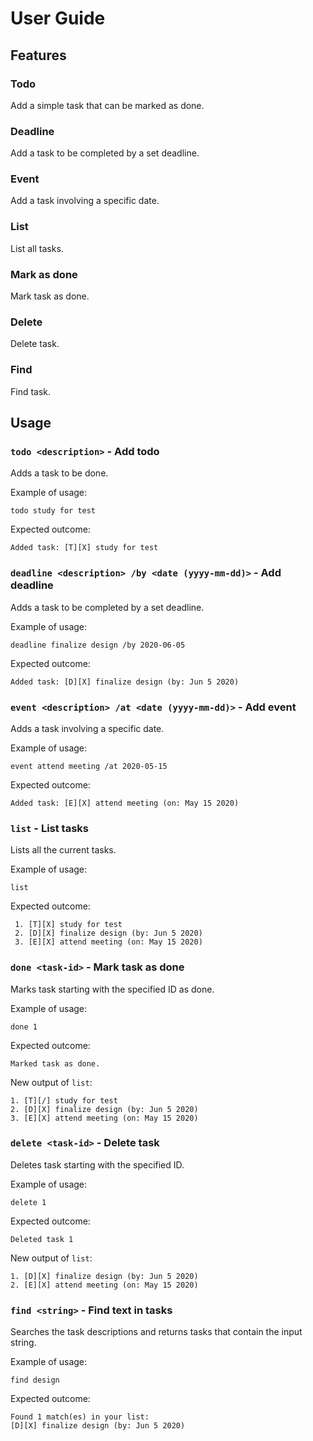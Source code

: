 # User Guide

## Features 

### Todo
Add a simple task that can be marked as done.

### Deadline
Add a task to be completed by a set deadline.

### Event
Add a task involving a specific date.

### List
List all tasks.

### Mark as done
Mark task as done.

### Delete
Delete task.

### Find
Find task.

## Usage

### `todo <description>` - Add todo

Adds a task to be done.

Example of usage: 

`todo study for test`

Expected outcome:

`Added task: [T][X] study for test`

### `deadline <description> /by <date (yyyy-mm-dd)>` - Add deadline

Adds a task to be completed by a set deadline.

Example of usage: 

`deadline finalize design /by 2020-06-05`

Expected outcome:

`Added task: [D][X] finalize design (by: Jun 5 2020)`

### `event <description> /at <date (yyyy-mm-dd)>` - Add event

Adds a task involving a specific date.

Example of usage: 

`event attend meeting /at 2020-05-15`

Expected outcome:

`Added task: [E][X] attend meeting (on: May 15 2020)`

### `list` - List tasks

Lists all the current tasks.

Example of usage: 

`list`

Expected outcome:

```
 1. [T][X] study for test
 2. [D][X] finalize design (by: Jun 5 2020)
 3. [E][X] attend meeting (on: May 15 2020)
```

### `done <task-id>` - Mark task as done

Marks task starting with the specified ID as done.

Example of usage: 

`done 1`

Expected outcome:

`Marked task as done.`

New output of `list`:

```
1. [T][/] study for test
2. [D][X] finalize design (by: Jun 5 2020)
3. [E][X] attend meeting (on: May 15 2020)
```

### `delete <task-id>` - Delete task

Deletes task starting with the specified ID.

Example of usage: 

`delete 1`

Expected outcome:

`Deleted task 1`

New output of `list`:

```
1. [D][X] finalize design (by: Jun 5 2020)
2. [E][X] attend meeting (on: May 15 2020)
```

### `find <string>` - Find text in tasks

Searches the task descriptions and returns tasks that contain the input string.

Example of usage: 

`find design`

Expected outcome:

```
Found 1 match(es) in your list:
[D][X] finalize design (by: Jun 5 2020)
```